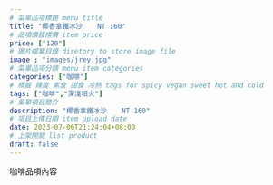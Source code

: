 ```yaml
---
# 菜單品項標題 menu title 
title: "椰香拿鐵冰沙 　 NT 160"
# 品項價錢標價 item price 
price: ["120"]
# 圖片檔案目錄 diretory to store image file
image : "images/jrey.jpg"
# 菜單品項分類 menu item categories 
categories: ["咖啡"]
# 標籤 辣度 素食 甜食 冷熱 tags for spicy vegan sweet hot and cold 
tags: ["咖啡","深淺培火"]
# 菜單項目簡介 
description: "椰香拿鐵冰沙 　 NT 160"
# 項目上傳日期 item upload date 
date: 2023-07-06T21:24:04+08:00
# 上架開關 list product 
draft: false
---
```


咖啡品項內容